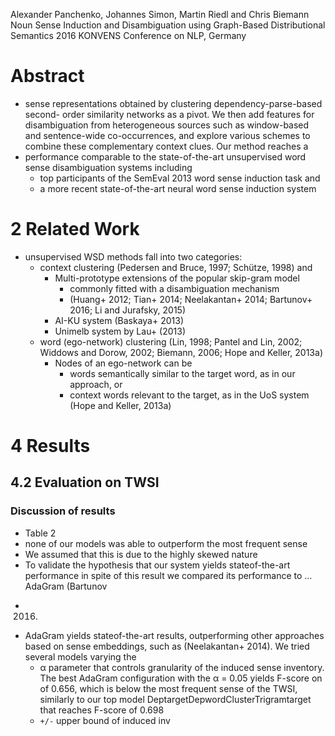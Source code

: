 Alexander Panchenko, Johannes Simon, Martin Riedl and Chris Biemann
Noun Sense Induction and Disambiguation
  using Graph-Based Distributional Semantics
2016 KONVENS Conference on NLP, Germany

# Abstract

* sense representations obtained by clustering dependency-parse-based second-
  order similarity networks as a pivot. We then add features for disambiguation
  from heterogeneous sources such as window-based and sentence-wide
  co-occurrences, and explore various schemes to combine these complementary
  context clues. Our method reaches a
* performance comparable to the state-of-the-art unsupervised word sense
  disambiguation systems including
  * top participants of the SemEval 2013 word sense induction task and
  * a more recent state-of-the-art neural word sense induction system

# 2 Related Work

* unsupervised WSD methods fall into two categories:
  * context clustering (Pedersen and Bruce, 1997; Schütze, 1998) and
    * Multi-prototype extensions of the popular skip-gram model
      * commonly fitted with a disambiguation mechanism
      * (Huang+ 2012; Tian+ 2014; Neelakantan+ 2014;
        Bartunov+ 2016; Li and Jurafsky, 2015)
    * AI-KU system (Baskaya+ 2013)
    * Unimelb system by Lau+ (2013)
  * word (ego-network) clustering (Lin, 1998; Pantel and Lin, 2002; 
    Widdows and Dorow, 2002; Biemann, 2006; Hope and Keller, 2013a)
      * Nodes of an ego-network can be 
        * words semantically similar to the target word, as in our approach, or
        * context words relevant to the target, as in the UoS system 
          (Hope and Keller, 2013a)

# 4 Results

## 4.2 Evaluation on TWSI

### Discussion of results

* Table 2
* none of our models was able to outperform the most frequent sense
* We assumed that this is due to the highly skewed nature
* To validate the hypothesis that our system yields stateof-the-art performance
  in spite of this result  we compared its performance to ... AdaGram (Bartunov
 + 2016)
* AdaGram yields stateof-the-art results, outperforming other approaches based
  on sense embeddings, such as (Neelakantan+ 2014). We tried several
  models varying the
  * α parameter that controls granularity of the induced sense inventory. The
    best AdaGram configuration with the α = 0.05 yields F-score on of 0.656,
    which is below the most frequent sense of the TWSI, similarly to our top
    model DeptargetDepwordClusterTrigramtarget that reaches F-score of 0.698
  * `+/-` upper bound of induced inv
